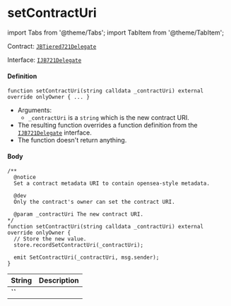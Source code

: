 # setContractUri

import Tabs from '@theme/Tabs';
import TabItem from '@theme/TabItem';

Contract: [`JBTiered721Delegate`](/dev/api/contracts/or-delegates/jbtiered721delegate)

Interface: [`IJB721Delegate`](/dev/api/interfaces/ijb721delegate)

<Tabs>
<TabItem value="Step by step" label="Step by step">

#### Definition

```
function setContractUri(string calldata _contractUri) external override onlyOwner { ... }
```

- Arguments:
  - `_contractUri` is a `string` which is the new contract URI.
- The resulting function overrides a function definition from the [`IJB721Delegate`](/dev/api/interfaces/ijb721delegate) interface.
- The function doesn't return anything.

#### Body

</TabItem>

<TabItem value="Code" label="Code">

```
/**
  @notice
  Set a contract metadata URI to contain opensea-style metadata.

  @dev
  Only the contract's owner can set the contract URI.

  @param _contractUri The new contract URI.
*/
function setContractUri(string calldata _contractUri) external override onlyOwner {
  // Store the new value.
  store.recordSetContractUri(_contractUri);

  emit SetContractUri(_contractUri, msg.sender);
}
```

</TabItem>

<TabItem value="Errors" label="Errors">

|String|Description|
|-|-|
|**``**||

</TabItem>

<TabItem value="Bug bounty" label="Bug bounty">

</TabItem>
</Tabs>

